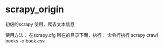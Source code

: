 # scrapy_origin
初级的scrapy 使用，爬去文本信息


使用方法：
在scrapy.cfg 所在的目录下面，执行：
命令行执行  scrapy crawl books -o book.csv

